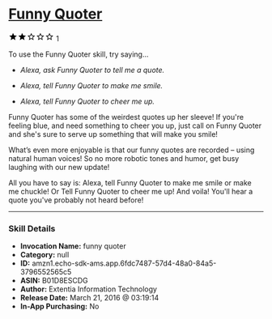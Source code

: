 # [Funny Quoter](http://alexa.amazon.com/#skills/amzn1.echo-sdk-ams.app.6fdc7487-57d4-48a0-84a5-3796552565c5)
![2 stars](../../images/ic_star_black_18dp_1x.png)![2 stars](../../images/ic_star_black_18dp_1x.png)![2 stars](../../images/ic_star_border_black_18dp_1x.png)![2 stars](../../images/ic_star_border_black_18dp_1x.png)![2 stars](../../images/ic_star_border_black_18dp_1x.png) 1

To use the Funny Quoter skill, try saying...

* *Alexa, ask Funny Quoter to tell me a quote.*

* *Alexa, tell Funny Quoter to make me smile.*

* *Alexa, tell Funny Quoter to cheer me up.*

Funny Quoter has some of the weirdest quotes up her sleeve! If you're feeling blue, and need something to cheer you up, just call on Funny Quoter and she's sure to serve up something that will make you smile!

What’s even more enjoyable is that our funny quotes are recorded – using natural human voices! So no more robotic tones and humor, get busy laughing with our new update! 

All you have to say is: Alexa, tell Funny Quoter to make me smile or make me chuckle! Or Tell Funny Quoter to cheer me up! And voila! You'll hear a quote you've probably not heard before!

***

### Skill Details

* **Invocation Name:** funny quoter
* **Category:** null
* **ID:** amzn1.echo-sdk-ams.app.6fdc7487-57d4-48a0-84a5-3796552565c5
* **ASIN:** B01D8ESCDG
* **Author:** Extentia Information Technology
* **Release Date:** March 21, 2016 @ 03:19:14
* **In-App Purchasing:** No
